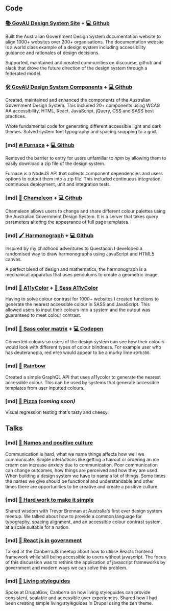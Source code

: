 ## Code

### [📚 GovAU Design System Site](https://designsystem.gov.au) + [💻 Github ](https://github.com/govau/design-system-site)
Built the Australian Government Design System documentation website to align 1000+ websites over 200+ organisations. The documentation website is a world class example of a design system including accessibility guidance and rationales of design decisions. 

Supported, maintained and created communities on discourse, github and slack that drove the future direction of the design system through a federated model.


### [🛠 GovAU Design System Components](https://auds.service.gov.au) + [💻 Github](https://github.com/govau/design-system-components)
Created, maintained and enhanced the components of the Australian Government Design System. This included 20+ components using WCAG AA accessibility, HTML, React, JavaScript, jQuery, CSS and SASS best practices.

Wrote fundamental code for generating different accessible light and dark themes. Solved system font typography and spacing snapping to a grid.

### [md] [🔥 Furnace](https://designsystem.gov.au/download) + [💻 Github](https://github.com/govau/furnace)
Removed the barrier to entry for users unfamiliar to _npm_ by allowing them to easily download a zip file of the design system.

Furnace is a NodeJS API that collects component dependencies and users options to output them into a zip file. This included continuous integration, continuous deployment, unit and integration tests.

### [md] [🦎 Chameleon](https://designsystem.gov.au/templates/home/customise/) + [💻 Github](https://github.com/govau/chameleon)
Chameleon allows users to change and share different colour palettes using the Australian Government Design System. It is a server that takes query parameters altering the appearance of full page templates.


### [md] [🖌 Harmonograph](/harmonograph) + [💻 Github](https://github.com/alex-page/harmonograph)
Inspired by my childhood adventures to Questacon I developed a randomised way to draw harmonographs using JavaScript and HTML5 canvas.

A perfect blend of design and mathematics, the harmonograph is a mechanical apparatus that uses pendulums to create a geometric image. 


### [md] [🌈 A11yColor](https://github.com/alex-page/a11ycolor) + [🌈 Sass A11yColor](https://github.com/alex-page/sass-a11ycolor)
Having to solve colour contrast for 1000+ websites I created functions to generate the nearest accessible colour in SASS and JavaScript. This allowed users to input their colours into a system and the output was guaranteed to meet colour contrast.


### [md] [🎨 Sass color matrix](https://codepen.io/alex-page/full/XZRyBL/) + [💻 Codepen](https://codepen.io/alex-page/pen/XZRyBL/)
Converted colours so users of the design system can see how their colours would look with different types of colour blindness. For example user who has deuteranopia, red `#f00` would appear to be a murky lime `#9fb300`.


### [md] [🌈 Rainbow](https://github.com/alex-page/rainbow)
Created a simple GraphQL API that uses a11ycolor to generate the nearest accessible colour. This can be used by systems that generate accessible templates from user inputted colours.


### [md] [🍕 Pizza](https://github.com/alex-page/pizza) _(coming soon)_
Visual regression testing that's tasty and cheesy.


## Talks

### [md] [📢 Names and positive culture](https://www.youtube.com/watch?v=-xAKir02gto)
Communication is hard, what we name things affects how well we communicate. Simple interactions like getting a haircut or ordering an ice cream can increase anxiety due to communication. Poor communication can change outcomes, how things are perceived and how they are used. When building a design system we have to name a lot of things. Some times the names we give should be functional and understandable and other times there are opportunities to be creative and create a positive culture.

### [md] [📢 Hard work to make it simple](https://www.youtube.com/watch?v=ol9t-ERYqFM)
Shared wisdom with Trevor Brennan at Australia's first ever design system meetup. We talked about how to provide a common language for typography, spacing alignment, and an accessible colour contrast system, at a scale suitable for a nation.

### [md] [📢 React js in government](/talks/react-government)
Talked at the CanberraJS meetup about how to utilise Reacts frontend framework while still being accessible to users without javascript. The focus of this discussion was to rethink the application of javascript frameworks by government and modern ways we can solve this problem.

### [md] [📢 Living styleguides](/talks/living-styleguides)
Spoke at DrupalGov, Canberra on how living styleguides can provide consistent, scalable and accessible user experiences. Shared how I had been creating simple living styleguides in Drupal using the zen theme.

